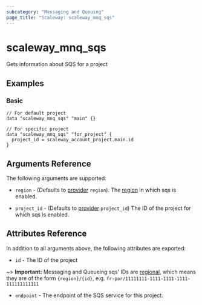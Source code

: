 ```yaml
---
subcategory: "Messaging and Queuing"
page_title: "Scaleway: scaleway_mnq_sqs"
---
```


# scaleway_mnq_sqs

Gets information about SQS for a project

## Examples

### Basic

```hcl
// For default project
data "scaleway_mnq_sqs" "main" {}

// For specific project
data "scaleway_mnq_sqs" "for_project" {
  project_id = scaleway_account_project.main.id
}
```

## Arguments Reference

The following arguments are supported:

- `region` - (Defaults to [provider](../index.md#region) `region`). The [region](../guides/regions_and_zones.md#regions) in which sqs is enabled.

- `project_id` - (Defaults to [provider](../index.md#project_id) `project_id`) The ID of the project for which sqs is enabled.


## Attributes Reference

In addition to all arguments above, the following attributes are exported:

- `id` - The ID of the project

~> **Important:** Messaging and Queueing sqs' IDs are [regional](../guides/regions_and_zones.md#resource-ids), which means they are of the form `{region}/{id}`, e.g. `fr-par/11111111-1111-1111-1111-111111111111`

- `endpoint` - The endpoint of the SQS service for this project.
